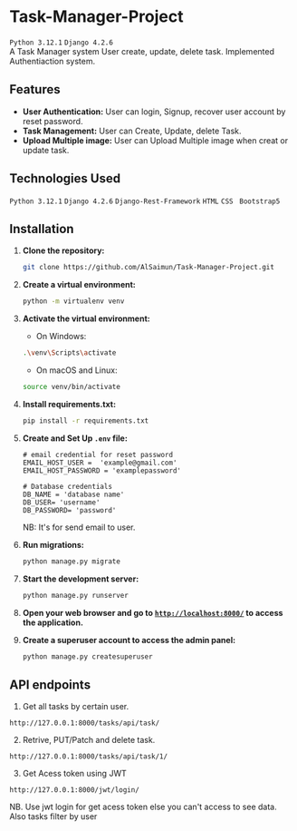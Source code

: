 # Task-Manager-Project
`Python 3.12.1` `Django 4.2.6` </br>
A Task Manager system User create, update, delete task. Implemented Authentiaction system.

## Features
- **User Authentication:** User can login, Signup, recover user account by reset password.
- **Task Management:** User can Create, Update, delete Task. 
- **Upload Multiple image:** User can Upload Multiple image when creat or update task.

## Technologies Used
`Python 3.12.1` `Django 4.2.6` `Django-Rest-Framework` `HTML` `CSS` ` Bootstrap5` </br>

## Installation
1. **Clone the repository:**
    ```bash
    git clone https://github.com/AlSaimun/Task-Manager-Project.git
    ```
2. **Create a virtual environment:**

    ```bash
    python -m virtualenv venv
    ```
3. **Activate the virtual environment:**

    - On Windows:

    ```bash
    .\venv\Scripts\activate
    ```

    - On macOS and Linux:

    ```bash
    source venv/bin/activate
    ```
4. **Install requirements.txt:**

    ```bash
    pip install -r requirements.txt
    ```
5. **Create and Set Up `.env` file:**
    ```
    # email credential for reset password
    EMAIL_HOST_USER =  'example@gmail.com'
    EMAIL_HOST_PASSWORD = 'examplepassword'
    
    # Database credentials
    DB_NAME = 'database name'
    DB_USER= 'username'
    DB_PASSWORD= 'password'
    ```
    NB: It's for send email to user.
6. **Run migrations:**

    ```bash
    python manage.py migrate
    ```

7. **Start the development server:**

    ```bash
    python manage.py runserver
    ```
    
8. **Open your web browser and go to <a href="http://localhost:8000/" target="_blank">`http://localhost:8000/`</a> to access the application.**

9. **Create a superuser account to access the admin panel:**
    ```bash
    python manage.py createsuperuser
    ```
## API endpoints
1. Get all tasks by certain user.
```
http://127.0.0.1:8000/tasks/api/task/
```
2. Retrive, PUT/Patch and delete task.
```
http://127.0.0.1:8000/tasks/api/task/1/
```
3. Get Acess token using JWT
```
http://127.0.0.1:8000/jwt/login/ 
```
NB. Use jwt login for get acess token else you can't access to see data. Also tasks filter by user


